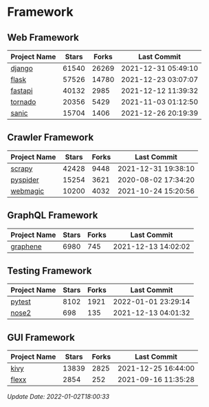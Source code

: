 # Framework

## Web Framework
| Project Name | Stars | Forks | Last Commit |
| ------------ | ----- | ----- | ----------- |
| [django](https://github.com/django/django) | 61540 | 26269 | 2021-12-31 05:49:10 |
| [flask](https://github.com/pallets/flask) | 57526 | 14780 | 2021-12-23 03:07:07 |
| [fastapi](https://github.com/tiangolo/fastapi) | 40132 | 2985 | 2021-12-12 11:39:32 |
| [tornado](https://github.com/tornadoweb/tornado) | 20356 | 5429 | 2021-11-03 01:12:50 |
| [sanic](https://github.com/sanic-org/sanic) | 15704 | 1406 | 2021-12-26 20:19:39 |

## Crawler Framework
| Project Name | Stars | Forks | Last Commit |
| ------------ | ----- | ----- | ----------- |
| [scrapy](https://github.com/scrapy/scrapy) | 42428 | 9448 | 2021-12-31 19:38:10 |
| [pyspider](https://github.com/binux/pyspider) | 15254 | 3621 | 2020-08-02 17:34:20 |
| [webmagic](https://github.com/code4craft/webmagic) | 10200 | 4032 | 2021-10-24 15:20:56 |

## GraphQL Framework
| Project Name | Stars | Forks | Last Commit |
| ------------ | ----- | ----- | ----------- |
| [graphene](https://github.com/graphql-python/graphene) | 6980 | 745 | 2021-12-13 14:02:02 |

## Testing Framework
| Project Name | Stars | Forks | Last Commit |
| ------------ | ----- | ----- | ----------- |
| [pytest](https://github.com/pytest-dev/pytest) | 8102 | 1921 | 2022-01-01 23:29:14 |
| [nose2](https://github.com/nose-devs/nose2) | 698 | 135 | 2021-12-13 04:01:32 |

## GUI Framework
| Project Name | Stars | Forks | Last Commit |
| ------------ | ----- | ----- | ----------- |
| [kivy](https://github.com/kivy/kivy) | 13839 | 2825 | 2021-12-25 16:44:00 |
| [flexx](https://github.com/flexxui/flexx) | 2854 | 252 | 2021-09-16 11:35:28 |

*Update Date: 2022-01-02T18:00:33*